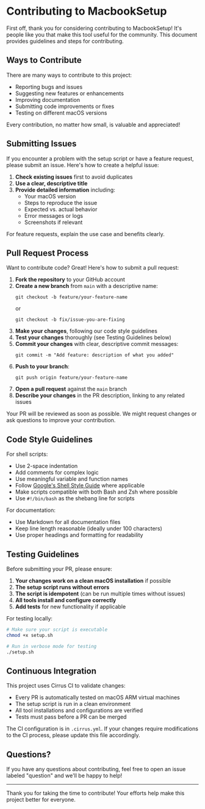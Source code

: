 # Contributing to MacbookSetup

First off, thank you for considering contributing to MacbookSetup! It's people like you that make this tool useful for the community. This document provides guidelines and steps for contributing.

## Ways to Contribute

There are many ways to contribute to this project:

- Reporting bugs and issues
- Suggesting new features or enhancements
- Improving documentation
- Submitting code improvements or fixes
- Testing on different macOS versions

Every contribution, no matter how small, is valuable and appreciated!

## Submitting Issues

If you encounter a problem with the setup script or have a feature request, please submit an issue. Here's how to create a helpful issue:

1. **Check existing issues** first to avoid duplicates
2. **Use a clear, descriptive title**
3. **Provide detailed information** including:
   - Your macOS version
   - Steps to reproduce the issue
   - Expected vs. actual behavior
   - Error messages or logs
   - Screenshots if relevant

For feature requests, explain the use case and benefits clearly.

## Pull Request Process

Want to contribute code? Great! Here's how to submit a pull request:

1. **Fork the repository** to your GitHub account
2. **Create a new branch** from `main` with a descriptive name:
   ```
   git checkout -b feature/your-feature-name
   ```
   or
   ```
   git checkout -b fix/issue-you-are-fixing
   ```
3. **Make your changes**, following our code style guidelines
4. **Test your changes** thoroughly (see Testing Guidelines below)
5. **Commit your changes** with clear, descriptive commit messages:
   ```
   git commit -m "Add feature: description of what you added"
   ```
6. **Push to your branch**:
   ```
   git push origin feature/your-feature-name
   ```
7. **Open a pull request** against the `main` branch
8. **Describe your changes** in the PR description, linking to any related issues

Your PR will be reviewed as soon as possible. We might request changes or ask questions to improve your contribution.

## Code Style Guidelines

For shell scripts:

- Use 2-space indentation
- Add comments for complex logic
- Use meaningful variable and function names
- Follow [Google's Shell Style Guide](https://google.github.io/styleguide/shellguide.html) where applicable
- Make scripts compatible with both Bash and Zsh where possible
- Use `#!/bin/bash` as the shebang line for scripts

For documentation:

- Use Markdown for all documentation files
- Keep line length reasonable (ideally under 100 characters)
- Use proper headings and formatting for readability

## Testing Guidelines

Before submitting your PR, please ensure:

1. **Your changes work on a clean macOS installation** if possible
2. **The setup script runs without errors**
3. **The script is idempotent** (can be run multiple times without issues)
4. **All tools install and configure correctly**
5. **Add tests** for new functionality if applicable

For testing locally:

```bash
# Make sure your script is executable
chmod +x setup.sh

# Run in verbose mode for testing
./setup.sh
```

## Continuous Integration

This project uses Cirrus CI to validate changes:

- Every PR is automatically tested on macOS ARM virtual machines
- The setup script is run in a clean environment
- All tool installations and configurations are verified
- Tests must pass before a PR can be merged

The CI configuration is in `.cirrus.yml`. If your changes require modifications to the CI process, please update this file accordingly.

## Questions?

If you have any questions about contributing, feel free to open an issue labeled "question" and we'll be happy to help!

---

Thank you for taking the time to contribute! Your efforts help make this project better for everyone.
